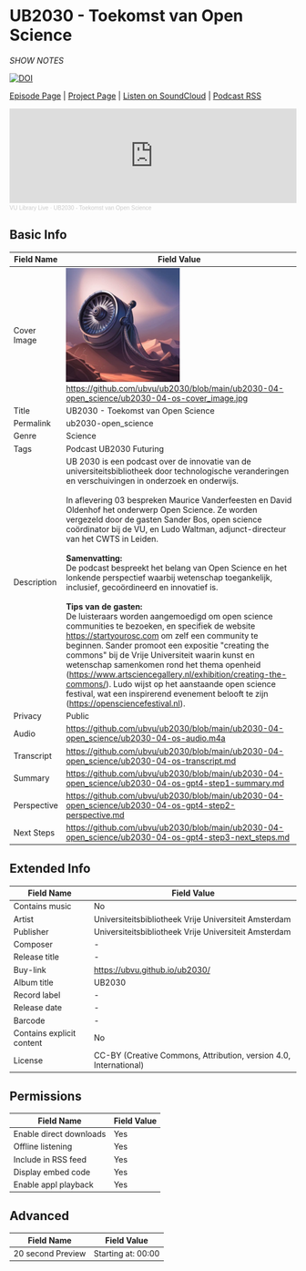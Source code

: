 # UB2030 - Toekomst van Open Science
*SHOW NOTES*

[![DOI](https://zenodo.org/badge/679753673.svg)](https://zenodo.org/doi/10.5281/zenodo.10666049)

[Episode Page](https://ubvu.github.io/ub2030/ub2030-04-open_science) | [Project Page](https://ubvu.github.io/ub2030/) | [Listen on SoundCloud](https://soundcloud.com/vu-library-live/sets/ub2030-the-future-of-research-libraries) | [Podcast RSS](https://feeds.soundcloud.com/users/soundcloud:users:527805591/sounds.rss)

<iframe width="100%" height="166" scrolling="no" frameborder="no" allow="autoplay" src="https://w.soundcloud.com/player/?url=https%3A//api.soundcloud.com/tracks/1667528274&color=%230077b3&auto_play=false&hide_related=false&show_comments=true&show_user=true&show_reposts=false&show_teaser=true"></iframe><div style="font-size: 10px; color: #cccccc;line-break: anywhere;word-break: normal;overflow: hidden;white-space: nowrap;text-overflow: ellipsis; font-family: Interstate,Lucida Grande,Lucida Sans Unicode,Lucida Sans,Garuda,Verdana,Tahoma,sans-serif;font-weight: 100;"><a href="https://soundcloud.com/vu-library-live" title="VU Library Live" target="_blank" style="color: #cccccc; text-decoration: none;">VU Library Live</a> · <a href="https://soundcloud.com/vu-library-live/ub2030-open_science" title="UB2030 - Toekomst van Open Science" target="_blank" style="color: #cccccc; text-decoration: none;">UB2030 - Toekomst van Open Science</a></div>

## Basic Info

Field Name       | Field Value    
---|---
Cover Image            |  <img src="ub2030-04-os-cover_image.jpg" alt="cover image" style="width:200px;height:auto;"> <br/> https://github.com/ubvu/ub2030/blob/main/ub2030-04-open_science/ub2030-04-os-cover_image.jpg
Title            | UB2030 - Toekomst van Open Science
Permalink        | ub2030-open_science
Genre            | Science
Tags             | Podcast UB2030 Futuring
Description      | UB 2030 is een podcast over de innovatie van de universiteitsbibliotheek door technologische veranderingen en verschuivingen in onderzoek en onderwijs. <br/><br/>  In aflevering 03 bespreken Maurice Vanderfeesten en David Oldenhof het onderwerp Open Science. Ze worden vergezeld door de  gasten Sander Bos, open science coördinator bij de VU, en Ludo Waltman, adjunct-directeur van het CWTS in Leiden.  <br/><br/>  **Samenvatting:**<br/>  De podcast bespreekt het belang van Open Science en het lonkende perspectief waarbij wetenschap toegankelijk, inclusief, gecoördineerd en innovatief is. <br/><br/>  **Tips van de gasten:**<br/>  De luisteraars worden aangemoedigd om open science communities te bezoeken, en specifiek de website https://startyourosc.com om zelf een community te beginnen. Sander promoot een expositie "creating the commons" bij de Vrije Universiteit waarin kunst en wetenschap samenkomen rond het thema openheid (https://www.artsciencegallery.nl/exhibition/creating-the-commons/).  Ludo wijst op het aanstaande open science festival, wat een inspirerend evenement belooft te zijn (https://opensciencefestival.nl).
Privacy          | Public
Audio            | <https://github.com/ubvu/ub2030/blob/main/ub2030-04-open_science/ub2030-04-os-audio.m4a>
Transcript       | <https://github.com/ubvu/ub2030/blob/main/ub2030-04-open_science/ub2030-04-os-transcript.md>
Summary          | <https://github.com/ubvu/ub2030/blob/main/ub2030-04-open_science/ub2030-04-os-gpt4-step1-summary.md>
Perspective      | <https://github.com/ubvu/ub2030/blob/main/ub2030-04-open_science/ub2030-04-os-gpt4-step2-perspective.md>
Next Steps       | <https://github.com/ubvu/ub2030/blob/main/ub2030-04-open_science/ub2030-04-os-gpt4-step3-next_steps.md>


## Extended Info

  Field Name                 | Field Value 
  --------------------------  | -------------------------------------------------------------------
  Contains music              | No
  Artist                      | Universiteitsbibliotheek Vrije Universiteit Amsterdam
  Publisher                   | Universiteitsbibliotheek Vrije Universiteit Amsterdam
  Composer                    | \-
  Release title               | \-
  Buy-link                    | <https://ubvu.github.io/ub2030/>
  Album title                 | UB2030
  Record label                | \-
  Release date                | \-
  Barcode                     | \-
  Contains explicit content   | No
  License                     | CC-BY (Creative Commons, Attribution, version 4.0, International)

## Permissions


  Field Name               | Field Value
  -------------------------| -------------
  Enable direct downloads  | Yes
  Offline listening        | Yes
  Include in RSS feed      | Yes
  Display embed code       | Yes
  Enable appl playback     | Yes
                            

## Advanced


  Field Name         | Field Value
  -------------------| --------------------
  20 second Preview  | Starting at: 00:00